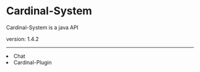 # Cardinal-System

Cardinal-System is a java API

version: 1.4.2

---
<li> <a herf="https://github.com/Argus-corporation/Chat">Chat</a>
<li> <a herf="https://github.com/Argus-corporation/Cardinal-Plugin">Cardinal-Plugin</a>